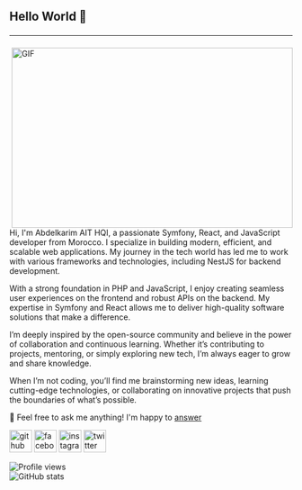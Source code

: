 ## Hello World 👋<hr/>
<img align="right" alt="GIF" src="https://github.com/ait-79i/images/blob/main/mine.gif" width="500" height="320" />


Hi, I'm Abdelkarim AIT HQI, a passionate Symfony, React, and JavaScript developer from Morocco. I specialize in building modern, efficient, and scalable web applications. My journey in the tech world has led me to work with various frameworks and technologies, including NestJS for backend development.

With a strong foundation in PHP and JavaScript, I enjoy creating seamless user experiences on the frontend and robust APIs on the backend. My expertise in Symfony and React allows me to deliver high-quality software solutions that make a difference.

I’m deeply inspired by the open-source community and believe in the power of collaboration and continuous learning. Whether it’s contributing to projects, mentoring, or simply exploring new tech, I’m always eager to grow and share knowledge.

When I’m not coding, you’ll find me brainstorming new ideas, learning cutting-edge technologies, or collaborating on innovative projects that push the boundaries of what’s possible.

💬  Feel free to ask me anything! I'm happy to <a href="abdelkarimaithqi@gmail.com">answer</a>


[<img src='https://cdn.jsdelivr.net/npm/simple-icons@3.0.1/icons/github.svg' alt='github' height='40'>](https://github.com/ait-79i)  [<img src='https://cdn.jsdelivr.net/npm/simple-icons@3.0.1/icons/facebook.svg' alt='facebook' height='40'>](https://www.facebook.com/100009116640205)  [<img src='https://cdn.jsdelivr.net/npm/simple-icons@3.0.1/icons/instagram.svg' alt='instagram' height='40'>](https://www.instagram.com/ait79i/)  [<img src='https://cdn.jsdelivr.net/npm/simple-icons@3.0.1/icons/twitter.svg' alt='twitter' height='40'>](https://twitter.com/@ait_79i)  

![Profile views](https://komarev.com/ghpvc/?ait-79i=https://github.com/ait-79i/&color=green)  
![GitHub stats](https://github-readme-stats.vercel.app/api?username=ait-79i&show_icons=true) 
